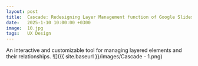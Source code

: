 ```yaml
---
layout: post
title:  Cascade: Redesigning Layer Management function of Google Slides
date:   2025-1-10 10:00:00 +0300
image:  10.jpg
tags:   UX Design
---
```

An interactive and customizable tool for managing layered elements and their relationships.
![]({{ site.baseurl }}/images/Cascade - 1.png)
